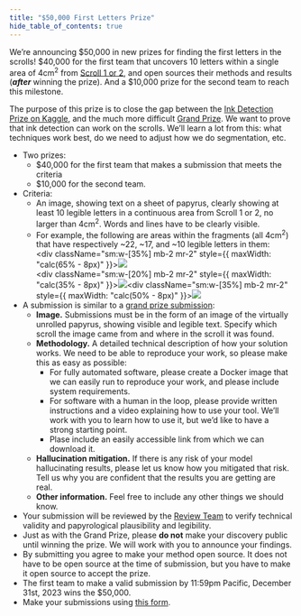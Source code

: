 ```yaml
---
title: "$50,000 First Letters Prize"
hide_table_of_contents: true
---
```


<head>
  <html data-theme="dark" />

  <meta
    name="description"
    content="A $1,000,000+ machine learning and computer vision competition"
  />

  <meta property="og:type" content="website" />
  <meta property="og:url" content="https://scrollprize.org" />
  <meta property="og:title" content="Vesuvius Challenge" />
  <meta
    property="og:description"
    content="A $1,000,000+ machine learning and computer vision competition"
  />
  <meta
    property="og:image"
    content="https://scrollprize.org/img/social/opengraph.jpg"
  />

  <meta property="twitter:card" content="summary_large_image" />
  <meta property="twitter:url" content="https://scrollprize.org" />
  <meta property="twitter:title" content="Vesuvius Challenge" />
  <meta
    property="twitter:description"
    content="A $1,000,000+ machine learning and computer vision competition"
  />
  <meta
    property="twitter:image"
    content="https://scrollprize.org/img/social/opengraph.jpg"
  />
</head>

We’re announcing $50,000 in new prizes for finding the first letters in the scrolls! $40,000 for the first team that uncovers 10 letters within a single area of 4cm<sup>2</sup> from [Scroll 1 or 2](data), and open sources their methods and results (***after*** winning the prize). And a $10,000 prize for the second team to reach this milestone.

The purpose of this prize is to close the gap between the [Ink Detection Prize on Kaggle](ink_detection), and the much more difficult [Grand Prize](grand_prize). We want to prove that ink detection can work on the scrolls. We’ll learn a lot from this: what techniques work best, do we need to adjust how we do segmentation, etc.

* Two prizes:
  * $40,000 for the first team that makes a submission that meets the criteria
  * $10,000 for the second team.
* Criteria:
    * An image, showing text on a sheet of papyrus, clearly showing at least 10 legible letters in a continuous area from Scroll 1 or 2, no larger than 4cm<sup>2</sup>. Words and lines have to be clearly visible.
    * For example, the following are areas within the fragments (all 4cm<sup>2</sup>) that have respectively ~22, ~17, and ~10 legible letters in them: <div className="flex flex-wrap max-w-[500px]"><div className="sm:w-[35%] mb-2 mr-2" style={{ maxWidth: "calc(65% - 8px)" }}><img src="/img/first-letters/1.png" className="w-[100%]"/></div><div className="sm:w-[20%] mb-2 mr-2" style={{ maxWidth: "calc(35% - 8px)" }}><img src="/img/first-letters/2.png" className="w-[100%]"/></div><div className="sm:w-[35%] mb-2 mr-2" style={{ maxWidth: "calc(50% - 8px)" }}><img src="/img/first-letters/3.png" className="w-[100%]"/></div></div>
* A submission is similar to a [grand prize submission](https://scrollprize.org/grand_prize#submitting-your-result):
    * **Image.** Submissions must be in the form of an image of the virtually unrolled papyrus, showing visible and legible text. Specify which scroll the image came from and where in the scroll it was found.
    * **Methodology.** A detailed technical description of how your solution works. We need to be able to reproduce your work, so please make this as easy as possible:
        * For fully automated software, please create a Docker image that we can easily run to reproduce your work, and please include system requirements.
        * For software with a human in the loop, please provide written instructions and a video explaining how to use your tool. We’ll work with you to learn how to use it, but we’d like to have a strong starting point.
        * Plase include an easily accessible link from which we can download it.
    * **Hallucination mitigation.** If there is any risk of your model hallucinating results, please let us know how you mitigated that risk. Tell us why you are confident that the results you are getting are real.
    * **Other information.** Feel free to include any other things we should know.
* Your submission will be reviewed by the [Review Team](https://scrollprize.org/grand_prize#review-process) to verify technical validity and papyrological plausibility and legibility.
* Just as with the Grand Prize, please **do not** make your discovery public until winning the prize. We will work with you to announce your findings.
* By submitting you agree to make your method open source. It does not have to be open source at the time of submission, but you have to make it open source to accept the prize.
* The first team to make a valid submission by 11:59pm Pacific, December 31st, 2023 wins the $50,000.
* Make your submissions using [this form](https://forms.gle/s6f656m3KSTWkAtN8).
